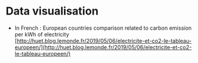 # Data visualisation

* In French : European countries comparison related to carbon emission per kWh of electricity [http://huet.blog.lemonde.fr/2019/05/06/electricite-et-co2-le-tableau-europeen/](http://huet.blog.lemonde.fr/2019/05/06/electricite-et-co2-le-tableau-europeen/)

